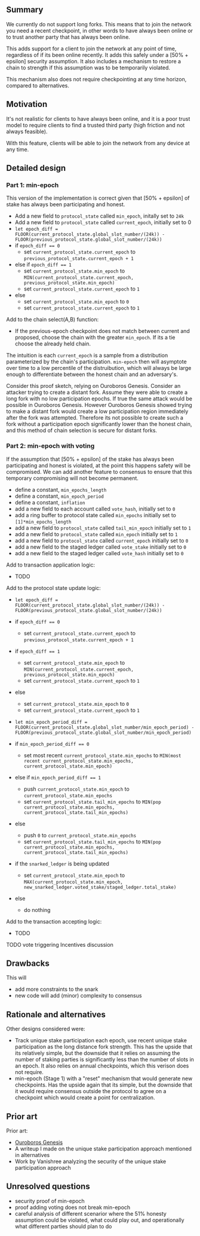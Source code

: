 ## Summary
[summary]: #summary

We currently do not support long forks. This means that to join the network you need a recent checkpoint, in other words to have always been online or to trust another party that has always been online.

This adds support for a client to join the network at any point of time, regardless of if its been online recently. It adds this safely under a [50% + epsilon] security assumption. It also includes a mechanism to restore a chain to strength if this assumption was to be temporarily violated.

This mechanism also does not require checkpointing at any time horizon, compared to alternatives.

## Motivation

[motivation]: #motivation

It's not realistic for clients to have always been online, and it is a poor trust model to require clients to find a trusted third party (high friction and not always feasible).

With this feature, clients will be able to join the network from any device at any time.

## Detailed design

[detailed-design]: #detailed-design

### Part 1: min-epoch

This version of the implementation is correct given that [50% + epsilon] of stake has always been participating and honest. 

* Add a new field to `protocol_state` called `min_epoch`, initally set to `24k`
* Add a new field to `protocol_state` called `current_epoch`, initially set to 0
* `let epoch_diff = FLOOR(current_protocol_state.global_slot_number/(24k)) - FLOOR(previous_protocol_state.global_slot_number/(24k))`
* if `epoch_diff == 0`
  * set `current_protocol_state.current_epoch` to `previous_protocol_state.current_epoch + 1`
* else if `epoch_diff == 1`
  * set `current_protocol_state.min_epoch` to `MIN(current_protocol_state.current_epoch, previous_protocol_state.min_epoch)`
  * set `current_protocol_state.current_epoch` to `1`
* else
  * set `current_protocol_state.min_epoch` to `0`
  * set `current_protocol_state.current_epoch` to `1`

Add to the chain select(A,B) function:

* If the previous-epoch checkpoint does not match between current and proposed, choose the chain with the greater `min_epoch`. If its a tie choose the already held chain.

The intuition is each `current_epoch` is a sample from a distribution parameterized by the chain's participation. `min-epoch` then will asymptote over time to a low percentile of the distruibution, which will always be large enough to differentiate between the honest chain and an adversary's. 

Consider this proof sketch, relying on Ouroboros Genesis. Consider an attacker trying to create a distant fork. Assume they were able to create a long fork with no low participation epochs. If true the same attack would be possible in Ouroboros Genesis. However Ouroboros Genesis showed trying to make a distant fork would create a low participation region immediately after the fork was attempted. Therefore its not possible to create such a fork without a participation epoch significantly lower than the honest chain, and this method of chain selection is secure for distant forks.


### Part 2: min-epoch with voting

If the assumption that [50% + epsilon] of the stake has always been participating and honest is violated, at the point this happens safety will be compromised. We can add another feature to consensus to ensure that this temporary compromising will not become permanent.

* define a constant, `min_epochs_length`
* define a constant, `min_epoch_period`
* define a constant, `inflation`
* add a new field to each account called `vote_hash`, initially set to `0`
* add a ring buffer to protocol state called `min_epochs` initially set to `[1]*min_epochs_length`
* add a new field to `protocol_state` called `tail_min_epoch` initially set to `1`
* add a new field to `protocol_state` called `min_epoch` initially set to `1`
* add a new field to `protocol_state` called `current_epoch` initially set to `0`
* add a new field to the staged ledger called `vote_stake` initially set to `0`
* add a new field to the staged ledger called `vote_hash` initially set to `0`

Add to transaction application logic:
* TODO

Add to the protocol state update logic:

* `let epoch_diff = FLOOR(current_protocol_state.global_slot_number/(24k)) - FLOOR(previous_protocol_state.global_slot_number/(24k))`
* if `epoch_diff == 0`
  * set `current_protocol_state.current_epoch` to `previous_protocol_state.current_epoch + 1`
* if `epoch_diff == 1`
  * set `current_protocol_state.min_epoch` to `MIN(current_protocol_state.current_epoch, previous_protocol_state.min_epoch)`
  * set `current_protocol_state.current_epoch` to `1`
* else
  * set `current_protocol_state.min_epoch` to `0`
  * set `current_protocol_state.current_epoch` to `1`

* `let min_epoch_period_diff = FLOOR(current_protocol_state.global_slot_number/min_epoch_period) - FLOOR(previous_protocol_state.global_slot_number/min_epoch_period)`
* if `min_epoch_period_diff == 0`
  * set most recent `current_protocol_state.min_epochs` to `MIN(most recent current_protocol_state.min_epochs, current_protocol_state.min_epoch)`
* else if `min_epoch_period_diff == 1`
  * push `current_protocol_state.min_epoch` to `current_protocol_state.min_epochs`
  * set `current_protocol_state.tail_min_epochs` to `MIN(pop current_protocol_state.min_epochs, current_protocol_state.tail_min_epochs)`
* else
  * push `0` to `current_protocol_state.min_epochs`
  * set `current_protocol_state.tail_min_epochs` to `MIN(pop current_protocol_state.min_epochs, current_protocol_state.tail_min_epochs)`

* if the `snarked_ledger` is being updated
  * set `current_protocol_state.min_epoch` to `MAX(current_protocol_state.min_epoch, new_snarked_ledger.voted_stake/staged_ledger.total_stake)`
* else
  * do nothing

Add to the transaction accepting logic:
* TODO

TODO vote triggering
Incentives discussion

## Drawbacks
[drawbacks]: #drawbacks

This will

* add more constraints to the snark
* new code will add (minor) complexity to consensus

## Rationale and alternatives
[rationale-and-alternatives]: #rationale-and-alternatives

Other designs considered were:

* Track unique stake participation each epoch, use recent unique stake participation as the long distance fork strength. This has the upside that its relatively simple, but the downside that it relies on assuming the number of staking parties is significantly less than the number of slots in an epoch. It also relies on annual checkpoints, which this verison does not require.
* min-epoch (Stage 1) with a "reset" mechanism that would generate new checkpoints. Has the upside again that its simple, but the downside that it would require consensus outside the protocol to agree on a checkpoint which would create a point for centralization.

## Prior art
[prior-art]: #prior-art

Prior art:

* [Ouroboros Genesis](https://eprint.iacr.org/2018/378.pdf)
* A writeup I made on the unique stake participation approach mentioned in alternatives
* Work by Vanishree analyzing the security of the unique stake participation approach

## Unresolved questions
[unresolved-questions]: #unresolved-questions

* security proof of min-epoch
* proof adding voting does not break min-epoch
* careful analysis of different scenarior where the 51% honesty assumption could be violated, what could play out, and operationally what different parties should plan to do
